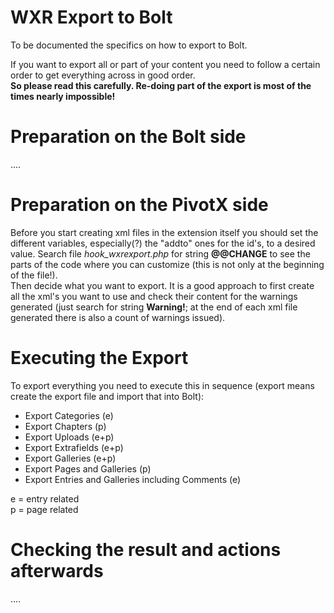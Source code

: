 
WXR Export to Bolt
==================

To be documented the specifics on how to export to Bolt.

If you want to export all or part of your content you need to follow a certain order to get everything across in good order.  
**So please read this carefully. Re-doing part of the export is most of the times nearly impossible!**

Preparation on the Bolt side
==========================

....

Preparation on the PivotX side
==============================

Before you start creating xml files in the extension itself you should set the different variables, especially(?) the "addto" ones for the id's, to a desired value. Search file *hook_wxrexport.php* for string **@@CHANGE** to see the parts of the code where you can customize (this is not only at the beginning of the file!).  
Then decide what you want to export. It is a good approach to first create all the xml's you want to use and check their content for the warnings generated (just search for string **Warning!**; at the end of each xml file generated there is also a count of warnings issued).

Executing the Export
====================

To export everything you need to execute this in sequence (export means create the export file and import that into Bolt):

 * Export Categories (e)
 * Export Chapters (p)
 * Export Uploads (e+p)
 * Export Extrafields (e+p)
 * Export Galleries (e+p)
 * Export Pages and Galleries (p)
 * Export Entries and Galleries including Comments (e)

e = entry related  
p = page related

Checking the result and actions afterwards
==========================================

....